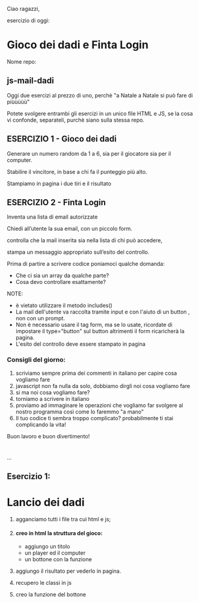 Ciao ragazzi,

esercizio di oggi: 
# Gioco dei dadi e Finta Login
Nome repo: 
## js-mail-dadi
Oggi due esercizi al prezzo di uno, perchè "a Natale a Natale  si può fare di piùùùùù" 

Potete svolgere entrambi gli esercizi in un unico file HTML e JS, se la cosa vi confonde, separateli, purchè siano sulla stessa repo.

## ESERCIZIO 1 - Gioco dei dadi
Generare un numero random da 1 a 6, sia per il giocatore sia per il computer.

Stabilire il vincitore, in base a chi fa il punteggio più alto.

Stampiamo in pagina i due tiri e il risultato



## ESERCIZIO 2 - Finta Login
Inventa una lista di email autorizzate

Chiedi all’utente la sua email, con un piccolo form.

controlla che la mail inserita sia nella lista di chi può accedere,

stampa un messaggio appropriato sull’esito del controllo.

Prima di partire a scrivere codice poniamoci qualche domanda:

- Che ci sia un array da qualche parte?
- Cosa devo controllare esattamente?

NOTE:
- è vietato utilizzare il metodo includes()
- La mail dell'utente va raccolta tramite input  e con l'aiuto di un button , non con un prompt.
- Non è necessario usare il tag form, ma se lo usate, ricordate di impostare il type="button" sul  button altrimenti il form ricaricherà la pagina.
- L'esito del controllo deve essere stampato in pagina

### Consigli del giorno:

1. scriviamo sempre prima dei commenti in italiano per capire cosa vogliamo fare
2. javascript non fa nulla da solo, dobbiamo dirgli noi cosa vogliamo fare
3. si ma noi cosa vogliamo fare?
4. torniamo a scrivere in italiano
5. proviamo ad immaginare le operazioni che vogliamo far svolgere al nostro programma così come lo faremmo "a mano"
6. Il tuo codice ti sembra troppo complicato? probabilmente ti stai complicando la vita!

Buon lavoro e buon divertimento! 

#
...
## Esercizio 1:
# Lancio dei dadi

1. agganciamo tutti i file tra cui html e js;
2. #### creo in html la struttura del gioco:
    - aggiungo un titolo
    - un player ed il computer
    - un bottone con la funzione

3. aggiungo il risultato per vederlo in pagina.
4. recupero le classi in js
5. creo la funzione del bottone

